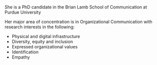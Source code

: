She is a PhD candidate in the Brian Lamb School of Communication at Purdue University

Her major area of concentration is in Organizational Communication with research interests in the following:
- Physical and digital infrastructure
- Diversity, equity and inclusion
- Expressed organizational values
- Identification
- Empathy
